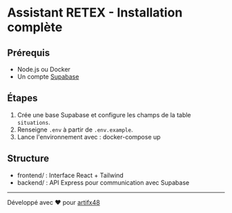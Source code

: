 # Assistant RETEX - Installation complète

## Prérequis
- Node.js ou Docker
- Un compte [Supabase](https://supabase.com)

## Étapes
1. Crée une base Supabase et configure les champs de la table `situations`.
2. Renseigne `.env` à partir de `.env.example`.
3. Lance l'environnement avec :
   docker-compose up

## Structure
- frontend/ : Interface React + Tailwind
- backend/ : API Express pour communication avec Supabase

---

Développé avec ❤️ pour [artifx48](https://github.com/artifx48)

